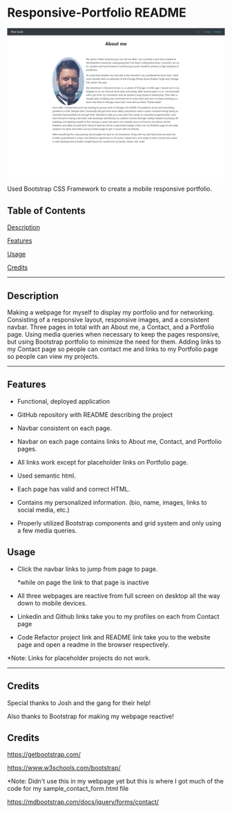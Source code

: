 # Responsive-Portfolio README

![Pete Scale Webpage](./assets/portfolio_image.png)

Used Bootstrap CSS Framework to create a mobile responsive portfolio.

## Table of Contents
[Description](#description)

[Features](#features)

[Usage](#usage)

[Credits](#credits)

---

## Description

Making a webpage for myself to display my portfolio and for networking. Consisting of a responsive layout, responsive images, and a consistent navbar. Three pages in total with an About me, a Contact, and a Portfolio page. Using media queries when necessary to keep the pages responsive, but using Bootstrap portfolio to minimize the need for them. Adding links to my Contact page so people can contact me and links to my Portfolio page so people can view my projects.

---

## Features

* Functional, deployed application

* GitHub repository with README describing the project

* Navbar consistent on each page.

* Navbar on each page contains links to About me, Contact, and Portfolio pages.

* All links work except for placeholder links on Portfolio page.

* Used semantic html.

* Each page has valid and correct HTML.

* Contains my personalized information. (bio, name, images, links to social media, etc.)

* Properly utilized Bootstrap components and grid system and only using a few media queries.

## Usage

* Click the navbar links to jump from page to page.

    *while on page the link to that page is inactive

* All three webpages are reactive from full screen on desktop all the way down to mobile devices.

* Linkedin and Github links take you to my profiles on each from Contact page

* Code Refactor project link and README link take you to the website page and open a readme in the browser respectively.

*Note: Links for placeholder projects do not work.

---

## Credits

Special thanks to Josh and the gang for their help!

Also thanks to Bootstrap for making my webpage reactive!

## Credits

https://getbootstrap.com/

https://www.w3schools.com/bootstrap/

*Note: Didn't use this in my webpage yet but this is where I got much of the code for my sample_contact_form.html file

https://mdbootstrap.com/docs/jquery/forms/contact/
